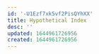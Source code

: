 ```yaml
---
id: '-U1Ezf7xk5vf2PisQYhXX'
title: Hypothetical Index
desc: ''
updated: 1644961726956
created: 1644961726956
---
```


